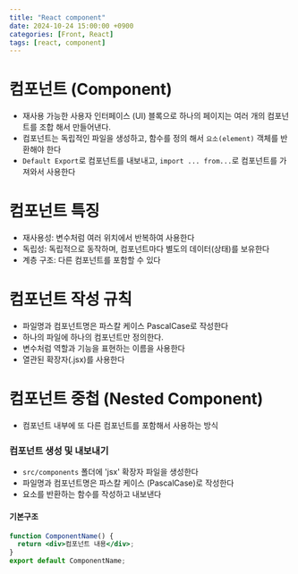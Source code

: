 ```yaml
---
title: "React component"
date: 2024-10-24 15:00:00 +0900
categories: [Front, React]
tags: [react, component]
---
```


# 컴포넌트 (Component)

- 재사용 가능한 사용자 인터페이스 (UI) 블록으로 하나의 페이지는 여러 개의 컴포넌트를 조합 해서 만들어낸다.
- 컴포넌트는 독립적인 파일을 생성하고, 함수를 정의 해서 `요소(element)` 객체를 반환해야 한다
- `Default Export`로 컴포넌트를 내보내고, `import ... from...`로 컴포넌트를 가져와서 사용한다

# 컴포넌트 특징

- 재사용성: 변수처럼 여러 위치에서 반복하여 사용한다
- 독립성: 독립적으로 동작하며, 컴포넌트마다 별도의 데이터(상태)를 보유한다
- 계층 구조: 다른 컴포넌트를 포함할 수 있다

# 컴포넌트 작성 규칙

- 파일명과 컴포넌트명은 파스칼 케이스 PascalCase로 작성한다
- 하나의 파일에 하나의 컴포넌트만 정의한다.
- 변수처럼 역할과 기능을 표현하는 이름을 사용한다
- 열관된 확장자(.jsx)를 사용한다

# 컴포넌트 중첩 (Nested Component)

- 컴포넌트 내부에 또 다른 컴포넌트를 포함해서 사용하는 방식

### 컴포넌트 생성 및 내보내기

- `src/components` 폴더에 'jsx' 확장자 파일을 생성한다
- 파일명과 컴포넌트명은 파스칼 케이스 (PascalCase)로 작성한다
- 요소를 반환하는 함수를 작성하고 내보낸다

#### 기본구조

```jsx
function ComponentName() {
  return <div>컴포넌트 내용</div>;
}
export default ComponentName;
```
